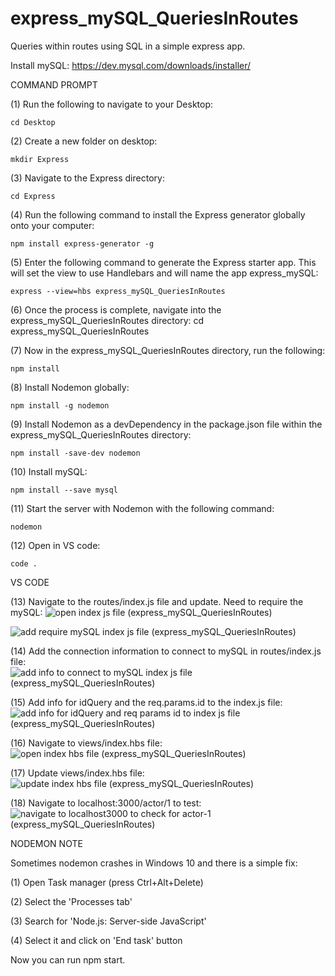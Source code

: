 # express_mySQL_QueriesInRoutes
Queries within routes using SQL in a simple express app. 

Install mySQL: https://dev.mysql.com/downloads/installer/ 

COMMAND PROMPT

(1) Run the following to navigate to your Desktop: 

    cd Desktop

(2) Create a new folder on desktop: 

    mkdir Express

(3) Navigate to the Express directory: 

    cd Express

(4) Run the following command to install the Express generator globally onto your computer: 

    npm install express-generator -g

(5) Enter the following command to generate the Express starter app. This will set the view to use Handlebars and will name the app express_mySQL: 

    express --view=hbs express_mySQL_QueriesInRoutes

(6) Once the process is complete, navigate into the express_mySQL_QueriesInRoutes directory: 
   cd express_mySQL_QueriesInRoutes 

(7) Now in the express_mySQL_QueriesInRoutes directory, run the following: 

    npm install

(8) Install Nodemon globally: 

    npm install -g nodemon
    
(9) Install Nodemon as a devDependency in the package.json file within the express_mySQL_QueriesInRoutes directory:

    npm install -save-dev nodemon
    
(10) Install mySQL:

    npm install --save mysql

(11) Start the server with Nodemon with the following command: 

    nodemon

(12) Open in VS code:

    code . 


VS CODE

(13) Navigate to the routes/index.js file and update. Need to require the mySQL: ![open index js file (express_mySQL_QueriesInRoutes)](https://user-images.githubusercontent.com/35668707/67911132-a4a1ef00-fb42-11e9-9092-3b18cd7fc390.JPG)

![add require mySQL index js file (express_mySQL_QueriesInRoutes)](https://user-images.githubusercontent.com/35668707/67911162-ce5b1600-fb42-11e9-8429-116df0b0048c.JPG)

(14) Add the connection information to connect to mySQL in routes/index.js file: ![add info to connect to mySQL index js file (express_mySQL_QueriesInRoutes)](https://user-images.githubusercontent.com/35668707/67911187-f2b6f280-fb42-11e9-96e6-9caed90d1af5.JPG)

(15) Add info for idQuery and the req.params.id to the index.js file: ![add info for idQuery and req params id to index js file (express_mySQL_QueriesInRoutes)](https://user-images.githubusercontent.com/35668707/67911237-1da14680-fb43-11e9-8813-b255bc699138.JPG)

(16) Navigate to views/index.hbs file: ![open index hbs file (express_mySQL_QueriesInRoutes)](https://user-images.githubusercontent.com/35668707/67911307-53dec600-fb43-11e9-8fe8-273f9414cf4d.JPG)

(17) Update views/index.hbs file: ![update index hbs file (express_mySQL_QueriesInRoutes)](https://user-images.githubusercontent.com/35668707/67911353-7a9cfc80-fb43-11e9-897e-035ef1b63d1c.JPG)

(18) Navigate to localhost:3000/actor/1 to test: ![navigate to localhost3000 to check for actor-1 (express_mySQL_QueriesInRoutes)](https://user-images.githubusercontent.com/35668707/67911391-9b655200-fb43-11e9-822c-b29277f3f700.JPG)

NODEMON NOTE

Sometimes nodemon crashes in Windows 10 and there is a simple fix:

(1) Open Task manager (press Ctrl+Alt+Delete)

(2) Select the 'Processes tab'

(3) Search for 'Node.js: Server-side JavaScript'

(4) Select it and click on 'End task' button

Now you can run npm start.
